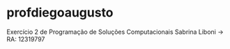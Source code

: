 # profdiegoaugusto
Exercício 2 de Programação de Soluções Computacionais 
Sabrina Liboni   -> RA: 12319797
